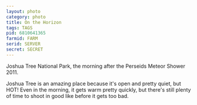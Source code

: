 ```yaml
---
layout: photo
category: photo
title: On the Horizon
tags: TAGS
pid: 6810641365
farmid: FARM
serid: SERVER
secret: SECRET
---
```


Joshua Tree National Park, the morning after the Perseids Meteor Shower 2011. 

Joshua Tree is an amazing place because it's open and pretty quiet, but HOT! Even in the morning, it gets warm pretty quickly, but there's still plenty of time to shoot in good like before it gets too bad.
